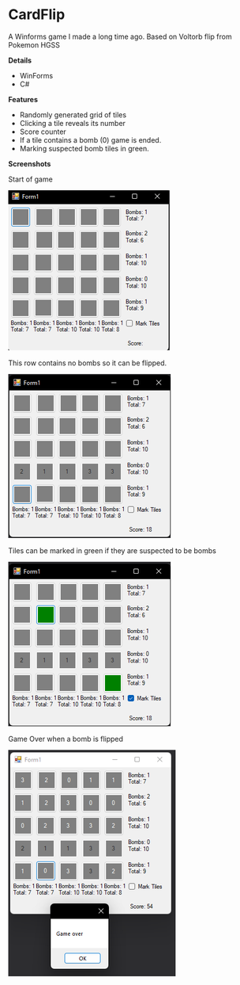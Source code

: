 # CardFlip
A Winforms game I made a long time ago. Based on Voltorb flip from Pokemon HGSS

**Details**
- WinForms
- C#


**Features**
- Randomly generated grid of tiles
- Clicking a tile reveals its number
- Score counter
- If a tile contains a bomb (0) game is ended.
- Marking suspected bomb tiles in green.


**Screenshots**

Start of game

![Start](https://github.com/Bailym/CardFlip/blob/main/images/Start.png?raw=true)

This row contains no bombs so it can be flipped.

![Line](https://github.com/Bailym/CardFlip/blob/main/images/Line%201.png?raw=true)

Tiles can be marked in green if they are suspected to be bombs

![Mark](https://github.com/Bailym/CardFlip/blob/main/images/Mark.png?raw=true)

Game Over when a bomb is flipped

![GameOver](https://github.com/Bailym/CardFlip/blob/main/images/GameOver.png?raw=true)
